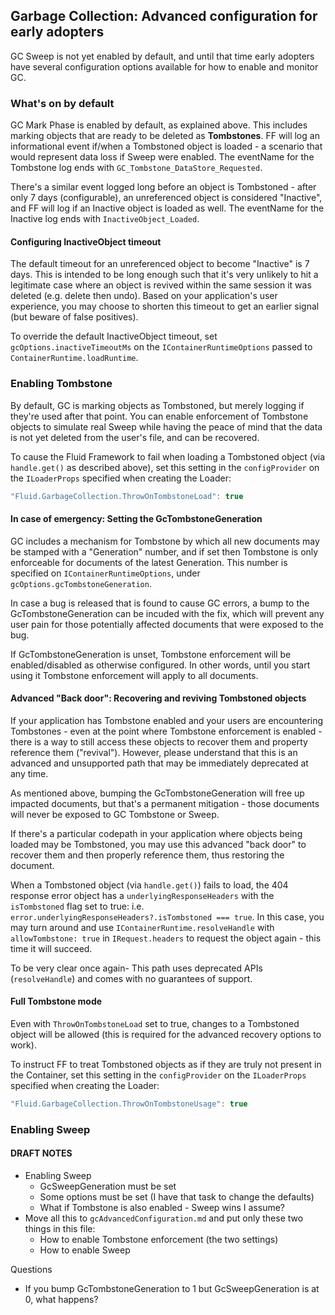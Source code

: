 ## Garbage Collection: Advanced configuration for early adopters

GC Sweep is not yet enabled by default, and until that time early adopters have several configuration options available
for how to enable and monitor GC.

### What's on by default

GC Mark Phase is enabled by default, as explained above. This includes marking objects that are ready to be deleted as **Tombstones**.
FF will log an informational event if/when a Tombstoned object is loaded - a scenario that would represent data loss if Sweep were enabled.
The eventName for the Tombstone log ends with `GC_Tombstone_DataStore_Requested`.

There's a similar event logged long before an object is Tombstoned - after only 7 days (configurable), an unreferenced object is considered
"Inactive", and FF will log if an Inactive object is loaded as well.
The eventName for the Inactive log ends with `InactiveObject_Loaded`.

#### Configuring InactiveObject timeout

The default timeout for an unreferenced object to become "Inactive" is 7 days. This is intended to be long enough such that
it's very unlikely to hit a legitimate case where an object is revived within the same session it was deleted (e.g. delete then undo).
Based on your application's user experience, you may choose to shorten this timeout to get an earlier signal (but beware of false positives).

To override the default InactiveObject timeout, set `gcOptions.inactiveTimeoutMs` on the `IContainerRuntimeOptions` passed to `ContainerRuntime.loadRuntime`.

### Enabling Tombstone

By default, GC is marking objects as Tombstoned, but merely logging if they're used after that point.
You can enable enforcement of Tombstone objects to simulate real Sweep while having the peace of mind
that the data is not yet deleted from the user's file, and can be recovered.

To cause the Fluid Framework to fail when loading a Tombstoned object (via `handle.get()` as described above),
set this setting in the `configProvider` on the `ILoaderProps` specified when creating the Loader:

```ts
"Fluid.GarbageCollection.ThrowOnTombstoneLoad": true
```

#### In case of emergency: Setting the GcTombstoneGeneration

GC includes a mechanism for Tombstone by which all new documents may be stamped with a "Generation" number,
and if set then Tombstone is only enforceable for documents of the latest Generation. This number is specified
on `IContainerRuntimeOptions`, under `gcOptions.gcTombstoneGeneration`.

In case a bug is released that is found to cause GC errors, a bump to the GcTombstoneGeneration can be incuded
with the fix, which will prevent any user pain for those potentially affected documents that were exposed to the bug.

If GcTombstoneGeneration is unset, Tombstone enforcement will be enabled/disabled as otherwise configured.
In other words, until you start using it Tombstone enforcement will apply to all documents.

#### Advanced "Back door": Recovering and reviving Tombstoned objects

If your application has Tombstone enabled and your users are encountering Tombstones - even at the point where
Tombstone enforcement is enabled - there is a way to still access these objects to recover them and property
reference them ("revival"). However, please understand that this is an advanced and unsupported path that may
be immediately deprecated at any time.

As mentioned above, bumping the GcTombstoneGeneration will free up impacted documents, but that's a permanent
mitigation - those documents will never be exposed to GC Tombstone or Sweep.

If there's a particular codepath in your application where objects being loaded may be Tombstoned,
you may use this advanced "back door" to recover them and then properly reference them, thus restoring the document.

When a Tombstoned object (via `handle.get()`) fails to load, the 404 response error object has a `underlyingResponseHeaders` with the
`isTombstoned` flag set to true: i.e. `error.underlyingResponseHeaders?.isTombstoned === true`. In this case,
you may turn around and use `IContainerRuntime.resolveHandle` with `allowTombstone: true` in `IRequest.headers` to request
the object again - this time it will succeed.

To be very clear once again- This path uses deprecated APIs (`resolveHandle`) and comes with no guarantees of support.

#### Full Tombstone mode

Even with `ThrowOnTombstoneLoad` set to true, changes to a Tombstoned object will be allowed (this is required for the
advanced recovery options to work).

To instruct FF to treat Tombstoned objects as if they are truly not present in the Container,
set this setting in the `configProvider` on the `ILoaderProps` specified when creating the Loader:

```ts
"Fluid.GarbageCollection.ThrowOnTombstoneUsage": true
```

### Enabling Sweep

#### DRAFT NOTES

-   Enabling Sweep
    -   GcSweepGeneration must be set
    -   Some options must be set (I have that task to change the defaults)
    -   What if Tombstone is also enabled - Sweep wins I assume?
-   Move all this to `gcAdvancedConfiguration.md` and put only these two things in this file:
    -   How to enable Tombstone enforcement (the two settings)
    -   How to enable Sweep

Questions

-   If you bump GcTombstoneGeneration to 1 but GcSweepGeneration is at 0, what happens?

